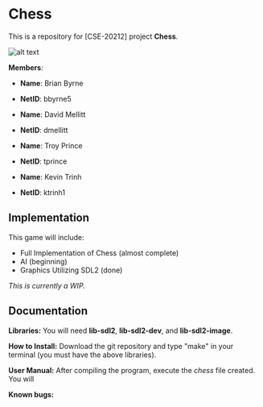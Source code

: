 Chess
==========

This is a repository for [CSE-20212] project **Chess**.

![alt text][logo]

[logo]: https://bytebucket.org/ktrinh1/chess/raw/c8eb2cac4c00bde455854f7f60607b80b741195b/pic.png?token=3f213f6eff6fd0cac3afa0c8d7eba2798d22f39a

**Members**:

* **Name**: Brian Byrne
* **NetID**: bbyrne5

* **Name**: David Mellitt
* **NetID**: dmellitt

* **Name**: Troy Prince
* **NetID**: tprince

* **Name**: Kevin Trinh
* **NetID**: ktrinh1

Implementation
--------

This game will include:

* Full Implementation of Chess (almost complete)
* AI (beginning)
* Graphics Utilizing SDL2 (done)

*This is currently a WIP.*

Documentation
--------

**Libraries:**
You will need **lib-sdl2**, **lib-sdl2-dev**, and **lib-sdl2-image**.

**How to Install:**
Download the git repository and type "make" in your terminal (you must have the above libraries).

**User Manual:**
After compiling the program, execute the *chess* file created. You will

**Known bugs:**